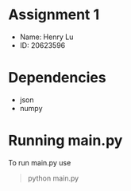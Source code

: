 # Assignment 1
- Name: Henry Lu
- ID: 20623596

# Dependencies
- json
- numpy

# Running main.py
To run main.py use 
 >python main.py
